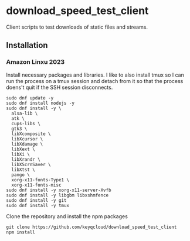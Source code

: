 # download_speed_test_client

Client scripts to test downloads of static files and streams.

## Installation

### Amazon Linxu 2023

Install necessary packages and libraries. I like to also install tmux so I can run the process on a tmux session and detach from it so that the process doens't quit if the SSH session disconnects.
```
sudo dnf update -y
sudo dnf install nodejs -y
sudo dnf install -y \
  alsa-lib \
  atk \
  cups-libs \
  gtk3 \
  libXcomposite \
  libXcursor \
  libXdamage \
  libXext \
  libXi \
  libXrandr \
  libXScrnSaver \
  libXtst \
  pango \
  xorg-x11-fonts-Type1 \
  xorg-x11-fonts-misc
sudo dnf install -y xorg-x11-server-Xvfb
sudo dnf install -y libgbm libxshmfence
sudo dnf install -y git
sudo dnf install -y tmux
```

Clone the repository and install the npm packages
```
git clone https://github.com/keyqcloud/download_speed_test_client
npm install
```
